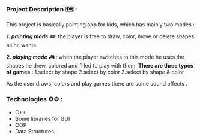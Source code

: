 ### **Project Description 🗺️ :**
This project is basically painting app for kids, which has mainly two modes :

**_1. painting mode :pencil2:_**: the player is free to draw, color, move or delete shapes as he wants. 

**2. _playing mode 🎮_** : when the player switches to this mode he uses the shapes he drew, colored and filled to play with them.
**There are three types of games :** 
1.select by shape
2.select by color 
3.select by shape & color

As the user draws, colors and play games there are some sound effects .

### Technologies :gear::gear: :
- C++
- Some libraries for GUI
- OOP
- Data Structures
